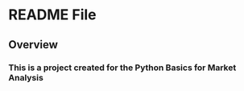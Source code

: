 # README File

## Overview

### This is a project created for the Python Basics for Market Analysis
